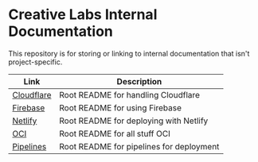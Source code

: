 # Creative Labs Internal Documentation

This repository is for storing or linking to internal documentation that isn't project-specific.

| Link | Description |
| --- | --- |
| [Cloudflare](Cloudflare/README.md) | Root README for handling Cloudflare |
| [Firebase](Firebase/README.md) | Root README for using Firebase |
| [Netlify](Netlify/README.md) | Root README for deploying with Netlify |
| [OCI](OCI/README.md) | Root README for all stuff OCI |
| [Pipelines](Pipelines/README.md) | Root README for pipelines for deployment |
